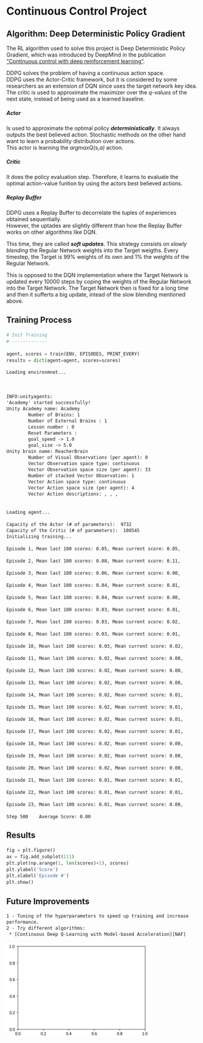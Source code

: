 
# Continuous Control Project


## Algorithm: Deep Deterministic Policy Gradient
The RL algorithm used to solve this project is Deep Deterministic Policy Gradient, which was introduced by DeepMind in the publication ["Continuous control with deep reinforcement learning"][paper].  

DDPG solves the problem of having a continuous action space.  
DDPG uses the Actor-Critic framework, but it is considered by some researchers as an extension of DQN since uses the target network key idea. The critic is used to approximate the maximizer over the *q-values* of the next state, instead of being used as a learned baseline.   

##### Actor
Is used to approximate the optimal policy ***deterministically***. It always outputs the best believed action. Stochastic methods on the other hand want to learn a probability distribution over actions.  
This actor is learning the *argmaxQ(s,a)* action.

##### Critic
It does the policy evaluation step. Therefore, it learns to evaluate the optimal action-value funtion by using the actors best believed actions.  

##### Replay Buffer
DDPG uses a Replay Buffer to decorrelate the tuples of experiences obtained sequentially.  
However, the uptades are slightly different than how the Replay Buffer works on other algorithms like DQN.  

This time, they are called ***soft updates***. 
This strategy consists on *slowly blending* the Regular Network weights into the Target weigths. Every timestep, the Target is 99% weights of its own and 1% the weights of the Regular Network.

This is opposed to the DQN implementation where the Target Network is updated every 10000 steps by coping the weights of the Regular Network into the Target Network. The Target Network then is fixed for a long time and then it sufferts a big update, intead of the slow blending mentioned above.



## Training Process

```python
# Init Training
# -------------

agent, scores = train(ENV, EPISODES, PRINT_EVERY)
results = dict(agent=agent, scores=scores)
```

    Loading environmnet...
    


    INFO:unityagents:
    'Academy' started successfully!
    Unity Academy name: Academy
            Number of Brains: 1
            Number of External Brains : 1
            Lesson number : 0
            Reset Parameters :
    		goal_speed -> 1.0
    		goal_size -> 5.0
    Unity brain name: ReacherBrain
            Number of Visual Observations (per agent): 0
            Vector Observation space type: continuous
            Vector Observation space size (per agent): 33
            Number of stacked Vector Observation: 1
            Vector Action space type: continuous
            Vector Action space size (per agent): 4
            Vector Action descriptions: , , , 


    Loading agent...
    
    Capacity of the Actor (# of parameters):  9732
    Capacity of the Critic (# of parameters):  108545
    Initializing training...
    
    Episode 1, Mean last 100 scores: 0.05, Mean current score: 0.05, 
    
    Episode 2, Mean last 100 scores: 0.08, Mean current score: 0.11, 
    
    Episode 3, Mean last 100 scores: 0.06, Mean current score: 0.00, 
    
    Episode 4, Mean last 100 scores: 0.04, Mean current score: 0.01, 
    
    Episode 5, Mean last 100 scores: 0.04, Mean current score: 0.00, 
    
    Episode 6, Mean last 100 scores: 0.03, Mean current score: 0.01, 
    
    Episode 7, Mean last 100 scores: 0.03, Mean current score: 0.02, 
    
    Episode 8, Mean last 100 scores: 0.03, Mean current score: 0.01, 
    
    Episode 10, Mean last 100 scores: 0.03, Mean current score: 0.02, 
    
    Episode 11, Mean last 100 scores: 0.02, Mean current score: 0.00, 
    
    Episode 12, Mean last 100 scores: 0.02, Mean current score: 0.00, 
    
    Episode 13, Mean last 100 scores: 0.02, Mean current score: 0.00, 
    
    Episode 14, Mean last 100 scores: 0.02, Mean current score: 0.01, 
    
    Episode 15, Mean last 100 scores: 0.02, Mean current score: 0.01, 
    
    Episode 16, Mean last 100 scores: 0.02, Mean current score: 0.01, 
    
    Episode 17, Mean last 100 scores: 0.02, Mean current score: 0.01, 
    
    Episode 18, Mean last 100 scores: 0.02, Mean current score: 0.00, 
    
    Episode 19, Mean last 100 scores: 0.02, Mean current score: 0.00, 
    
    Episode 20, Mean last 100 scores: 0.02, Mean current score: 0.00, 
    
    Episode 21, Mean last 100 scores: 0.01, Mean current score: 0.01, 
    
    Episode 22, Mean last 100 scores: 0.01, Mean current score: 0.01, 
    
    Episode 23, Mean last 100 scores: 0.01, Mean current score: 0.00, 
    
    Step 500	Average Score: 0.00


## Results 

```python
fig = plt.figure()
ax = fig.add_subplot(111)
plt.plot(np.arange(1, len(scores)+1), scores)
plt.ylabel('Score')
plt.xlabel('Episode #')
plt.show()
```


## Future Improvements  

    1 - Tuning of the hyperparameters to speed up training and increase performance.  
    2 - Try different algorithms:
     * [Continuous Deep Q-Learning with Model-based Acceleration][NAF] 


![png](output_9_1.png)

[paper]: https://arxiv.org/abs/1509.02971
[NAF]: https://arxiv.org/abs/1603.00748
